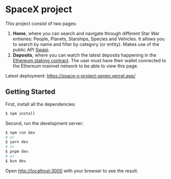 # SpaceX project
This project consist of two pages:
1. **Home**, where you can search and navigate through different Star War entienes: People, Planets, Starships, Species and Vehicles. It allows you to search by name and filter by category (or entity). Makes use of the public API [Swapi](https://swapi.dev/).
2. **Deposits**, where you can watch the latest deposits happening in the [Ethereum staking contract](https://etherscan.io/address/0x00000000219ab540356cBB839Cbe05303d7705Fa). The user must have their wallet connected to the Ethereum mainnet network to be able to view this page.

Latest deployment: https://space-x-project-seven.vercel.app/

## Getting Started

First, install all the dependencies:
```bash
$ npm install
```

Second, run the development server:
```bash
$ npm run dev
# or
$ yarn dev
# or
$ pnpm dev
# or
$ bun dev
```

Open [http://localhost:3000](http://localhost:3000) with your browser to see the result.
